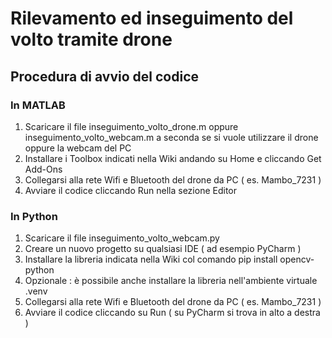 # Rilevamento ed inseguimento del volto tramite drone
## Procedura di avvio del codice 
### In MATLAB 
1. Scaricare il file inseguimento_volto_drone.m oppure inseguimento_volto_webcam.m a seconda se si vuole utilizzare il drone oppure la webcam del PC
2. Installare i Toolbox indicati nella Wiki andando su Home e cliccando Get Add-Ons 
3. Collegarsi alla rete Wifi e Bluetooth del drone da PC ( es. Mambo_7231 )
4. Avviare il codice cliccando Run nella sezione Editor
### In Python
1. Scaricare il file inseguimento_volto_webcam.py
2. Creare un nuovo progetto su qualsiasi IDE ( ad esempio PyCharm )
3. Installare la libreria indicata nella Wiki col comando pip install opencv-python
4. Opzionale : è possibile anche installare la libreria nell'ambiente virtuale .venv
5. Collegarsi alla rete Wifi e Bluetooth del drone da PC ( es. Mambo_7231 )
6. Avviare il codice cliccando su Run ( su PyCharm si trova in alto a destra )
